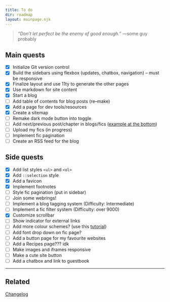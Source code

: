 ```yaml
---
title: To do
dir: roadmap
layout: mainpage.njk
---
```


> _“Don’t let perfect be the enemy of good enough.”_ —some guy probably

## Main quests

- [x] Initialize Git version control
- [x] Build the sidebars using flexbox (updates, chatbox, navigation) – must be responsive
- [x] Finalize layout and use 11ty to generate the other pages
- [x] Use markdown for site content
- [x] Start a blog
- [ ] Add table of contents for blog posts (re–make)
- [x] Add a page for dev tools/resources
- [x] Create a sitemap
- [ ] Remake dark mode button into toggle
- [ ] Add next/previous post/chapter in blogs/fics ([example at the bottom](https://hugo-terminal.vercel.app/posts/markdown-syntax))
- [ ] Upload my fics (in progress)
- [ ] Implement fic pagination
- [ ] Create an RSS feed for the blog

## Side quests

- [x] Add list styles `<ul>` and `<ol>`
- [x] Add `::selection` style
- [x] Add a favicon
- [x] Implement footnotes
- [ ] Style fic pagination (put in sidebar)
- [ ] Join some webrings!
- [ ] Implement a blog tagging system (Difficulty: Intermediate)
- [ ] Implement a fic filter system (Difficulty: over 9000)
- [x] Customize scrollbar
- [ ] Show indicator for external links
- [ ] Add more colour schemes? (use this [tutorial](https://lukelowrey.com/css-variable-theme-switcher/))
- [ ] Add font drop down on fic page?
- [ ] Add a button page for my favourite websites
- [ ] Add a Recipes page??? idk
- [ ] Make images and iframes responsive
- [ ] Make a cute site button
- [ ] Add a chatbox and link to guestbook

---

## Related

[Changelog](/changelog)
